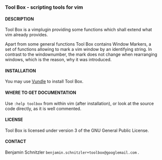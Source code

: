### Tool Box - scripting tools for vim

#### DESCRIPTION

Tool Box is a vimplugin providing some functions which shall extend what vim
already provides.

Apart from some general functions Tool Box contains Window Markers, a set of
functions allowing to mark a vim window by an identifying string. In contrast to
the windownumber, the mark does not change when rearranging windows, which is
the reason, why it was introduced.

#### INSTALLATION

You may use [Vundle][1] to install Tool Box.

#### WHERE TO GET DOCUMENTATION

Use `:help toolbox` from within vim (after installation), or look at the source
code directly, as it is well commented.

#### LICENSE

Tool Box is licensed under version 3 of the GNU General Public License.

#### CONTACT

Benjamin Schnitzler `benjamin.schnitzler+toolbox@googlemail.com` .

[1]: https://github.com/gmarik/Vundle.vim
